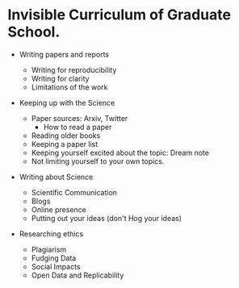 # Invisible Curriculum of Graduate School.
- Writing papers and reports
  - Writing for reproducibility
  - Writing for clarity
  - Limitations of the work

- Keeping up with the Science
  - Paper sources: Arxiv, Twitter
    - How to read a paper
  - Reading older books
  - Keeping a paper list
  - Keeping yourself excited about the topic: Dream note
  - Not limiting yourself to your own topics.

- Writing about Science
  - Scientific Communication
  - Blogs
  - Online presence
  - Putting out your ideas (don't Hog your ideas)

- Researching ethics
  - Plagiarism
  - Fudging Data
  - Social Impacts
  - Open Data and Replicability
